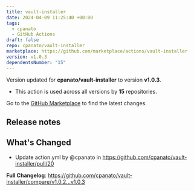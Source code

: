 ```yaml
---
title: vault-installer
date: 2024-04-09 11:25:40 +00:00
tags:
  - cpanato
  - GitHub Actions
draft: false
repo: cpanato/vault-installer
marketplace: https://github.com/marketplace/actions/vault-installer
version: v1.0.3
dependentsNumber: "15"
---
```



Version updated for **cpanato/vault-installer** to version **v1.0.3**.
- This action is used across all versions by **15** repositories.

Go to the [GitHub Marketplace](https://github.com/marketplace/actions/vault-installer) to find the latest changes.

## Release notes

## What's Changed
* Update action.yml by @cpanato in https://github.com/cpanato/vault-installer/pull/20


**Full Changelog**: https://github.com/cpanato/vault-installer/compare/v1.0.2...v1.0.3
